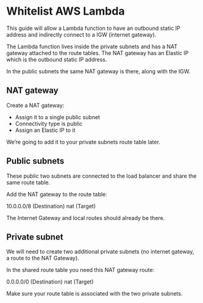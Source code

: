 <!-- Space: DOS -->
<!-- Parent: Create -->

# Whitelist AWS Lambda

This guide will allow a Lambda function to have an outbound static IP address and indirectly connect to a IGW (internet gateway). 

The Lambda function lives inside the private subnets and has a NAT gateway attached to the route tables. The NAT gateway has an Elastic IP which is the outbound static IP address.

In the public subnets the same NAT gateway is there, along with the IGW.

## NAT gateway
Create a NAT gateway:
- Assign it to a single public subnet
- Connectivity type is public
- Assign an Elastic IP to it

We’re going to add it to your private subnets route table later.

## Public subnets
These public two subnets are connected to the load balancer and share the same route table.

Add the NAT gateway to the route table:

10.0.0.0/8 (Destination) nat (Target)

The Internet Gateway and local routes should already be there.

## Private subnet
We will need to create two additional private subnets (no internet gateway, a route to the NAT Gateway).

In the shared route table you need this NAT gateway route:

0.0.0.0/0 (Destination) nat (Target)

Make sure your route table is associated with the two private subnets.
